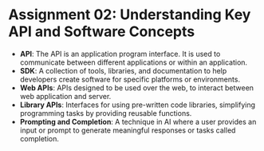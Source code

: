 # Assignment 02: Understanding Key API and Software Concepts
- **API**: The API is an application program interface. It is used to communicate between different applications or within an application.  
- **SDK**: A collection of tools, libraries, and documentation to help developers create software for specific platforms or environments.  
- **Web APIs**: APIs designed to be used over the web, to interact between web application and server.  
- **Library APIs**: Interfaces for using pre-written code libraries, simplifying programming tasks by providing reusable functions.  
- **Prompting and Completion**: A technique in AI where a user provides an input or prompt to generate meaningful responses or tasks called completion.  
